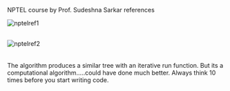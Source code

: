 NPTEL course by Prof. Sudeshna Sarkar references

![nptelref1](https://github.com/not16ankit/algorithms-scratch/blob/main/decision-trees/iterative-dichotomiser/id3.jpg)
<br><br>

![nptelref2](https://github.com/not16ankit/algorithms-scratch/blob/main/decision-trees/iterative-dichotomiser/id3_2.jpg)
<br><br><br>
The algorithm produces a similar tree with an iterative run function. But its a computational algorithm.....could have done much better. Always think 10 times before you start writing code.
